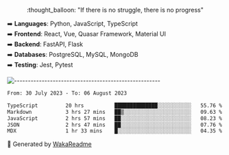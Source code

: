 <p align="center"> 
  :thought_balloon: "If there is no struggle, there is no progress"
</p>

<p align="left">
  ➡️ <strong>Languages</strong>: Python, JavaScript, TypeScript<br>
  ➡️ <strong>Frontend</strong>: React, Vue, Quasar Framework, Material UI<br>
  ➡️ <strong>Backend</strong>: FastAPI, Flask<br>
  ➡️ <strong>Databases</strong>: PostgreSQL, MySQL, MongoDB<br>
  ➡️ <strong>Testing</strong>: Jest, Pytest<br>
</p>

![-----------------------------------------------------](https://raw.githubusercontent.com/andreasbm/readme/master/assets/lines/vintage.png)

<!--START_SECTION:waka-->

```txt
From: 30 July 2023 - To: 06 August 2023

TypeScript         20 hrs          ██████████████░░░░░░░░░░░   55.76 %
Markdown           3 hrs 27 mins   ██▒░░░░░░░░░░░░░░░░░░░░░░   09.63 %
JavaScript         2 hrs 57 mins   ██░░░░░░░░░░░░░░░░░░░░░░░   08.23 %
JSON               2 hrs 47 mins   ██░░░░░░░░░░░░░░░░░░░░░░░   07.76 %
MDX                1 hr 33 mins    █░░░░░░░░░░░░░░░░░░░░░░░░   04.35 %
```

<!--END_SECTION:waka-->


🚀 Generated by [WakaReadme](https://github.com/athul/waka-readme)
